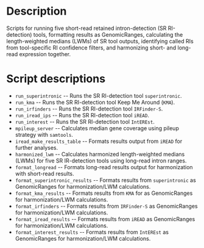 # Description

Scripts for running five short-read retained intron-detection (SR RI-detection) tools, formatting results as GenomicRanges, calculating the length-weighted medians (LWMs) of SR tool outputs, identifying called RIs from tool-specific RI confidence filters, and harmonizing short- and long-read expression together.

# Script descriptions
* `run_superintronic` -- Runs the SR RI-detection tool `superintronic`.
* `run_kma` -- Runs the SR RI-detection tool Keep Me Around (`KMA`).
* `run_irfinders` -- Runs the SR RI-detection tool `IRFinder-S`.
* `run_iread_ips` -- Runs the SR RI-detection tool `iREAD`.
* `run_interest` -- Runs the SR RI-detection tool `IntEREst`.
* `mpileup_server` -- Calculates median gene coverage using pileup strategy with `samtools`.
* `iread_make_results_table` -- Formats results output from `iREAD` for further analyses.
* `harmonized_lwm` -- Calculates harmonized length-weighted medians (LWMs) for five SR IR-detection tools using long-read intron ranges.
* `format_longread` -- Formats long-read results output for harmonization with short-read results.
* `format_superintronic_results` -- Formats results from `superintronic` as GenomicRanges for harmonization/LWM calculations.
* `format_kma_results` -- Formats results from `KMA` for as GenomicRanges for harmonization/LWM calculations.
* `format_irfinders` -- Formats results from `IRFinder-S` as GenomicRanges for harmonization/LWM calculations. 
* `format_iread_results` -- Formats results from `iREAD` as GenomicRanges for harmonization/LWM calculations.
* `format_interest_results` -- Formats results from `IntEREst` as GenomicRanges for harmonization/LWM calculations.